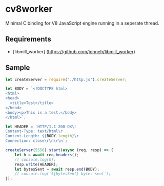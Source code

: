 cv8worker
=========

Minimal C binding for V8 JavaScript engine running in a seperate thread.

Requirements
------------

* [libmill_worker] (https://github.com/johneh/libmill_worker)


Sample
------

```javascript
let createServer = require('./http.js').createServer;

let BODY = `<!DOCTYPE html>
<html>
<head>
  <title>Test</title>
</head>
<body><p>This is a test.</body>
</html>`;

let HEADER = `HTTP/1.1 200 OK\r
Content-Type: text/html\r
Content-Length: ${BODY.length}\r
Connection: close\r\n\r\n`;

createServer(5556).start(async (req, resp) => {
    let h = await req.headers();
    // console.log(h);
    resp.write(HEADER);
    let bytesSent = await resp.end(BODY);
    // console.log(`${bytesSent} bytes sent`);
});
```

